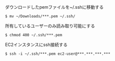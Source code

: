 

ダウンロードしたpemファイルを~/.sshに移動する
```
$ mv ~/Downloads/***.pem ~/.ssh/
```

所有しているユーザーのみ読み取り可能にする
```
$ chmod 400 ~/.ssh/***.pem
```

EC2インスタンスにssh接続する
```
$ ssh -i ~/.ssh/***.pem ec2-user@***.***.***.***
```

